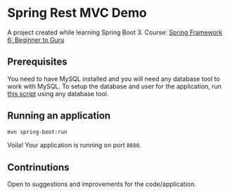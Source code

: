 # Spring Rest MVC Demo
A project created while learning Spring Boot 3. Course: [Spring Framework 6: Beginner to Guru](https://www.udemy.com/course/spring-framework-6-beginner-to-guru/?couponCode=LETSLEARNNOWPP)

## Prerequisites
You need to have MySQL installed and you will need any database tool to work with MySQL.
To setup the database and user for the application, run [this script](https://github.com/jasmin-30/spring-rest-mvc-demo/blob/master/src/scripts/mysql-init.sql) using any database tool.

## Running an application
```bash
mvn spring-boot:run
```

Voila! Your application is running on port `8080`.

## Contrinutions
Open to suggestions and improvements for the code/application.
